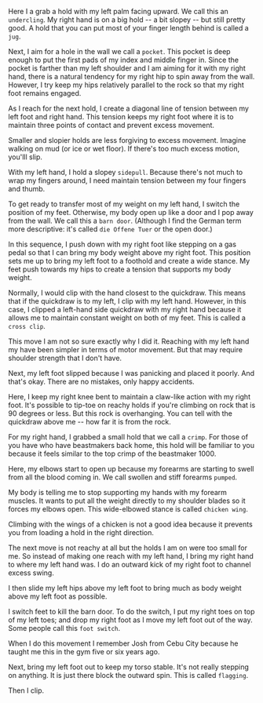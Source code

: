 Here I a grab a hold with my left palm facing upward. We call this an `undercling`. My right hand is on a big hold -- a bit slopey -- but still pretty good. A hold that you can put most of your finger length behind is called a `jug`. 

Next, I aim for a hole in the wall we call a `pocket`. This pocket is deep enough to put the first pads of my index and middle finger in. Since the pocket is farther than my left shoulder and I am aiming for it with my right hand, there is a natural tendency for my right hip to spin away from the wall. However, I try keep my hips relatively parallel to the rock so that my right foot remains engaged.

As I reach for the next hold, I create a diagonal line of tension between my left foot and right hand. This tension keeps my right foot where it is to maintain three points of contact and prevent excess movement.

Smaller and slopier holds are less forgiving to excess movement. Imagine walking on mud (or ice or wet floor). If there's too much excess motion, you'lll slip. 

With my left hand, I hold a slopey `sidepull`. Because there's not much to wrap my fingers around, I need maintain tension between my four fingers and thumb. 

To get ready to transfer most of my weight on my left hand, I switch the position of my feet. Otherwise, my body open up like a door and I pop away from the wall. We call this a `barn door`. (Although I find the German term more descriptive: it's called `die Offene Tuer` or the open door.)

In this sequence, I push down with my right foot like stepping on a gas pedal so that I can bring my body weight above my right foot. This position sets me up to bring my left foot to a foothold and create a wide stance. My feet push towards my hips to create a tension that supports my body weight.

Normally, I would clip with the hand closest to the quickdraw. This means that if the quickdraw is to my left, I clip with my left hand. However, in this case, I clipped a left-hand side quickdraw with my right hand because it allows me to maintain constant weight on both of my feet. This is called a `cross clip`.

This move I am not so sure exactly why I did it. Reaching with my left hand my have been simpler in terms of motor movement. But that may require shoulder strength that I don't have. 

Next, my left foot slipped because I was panicking and placed it poorly. And that's okay. There are no mistakes, only happy accidents. 

Here, I keep my right knee bent to maintain a claw-like action with my right foot. It's possible to tip-toe on reachy holds if you're climbing on rock that is 90 degrees or less. But this rock is overhanging. You can tell with the quickdraw above me -- how far it is from the rock.

For my right hand, I grabbed a small hold that we call a `crimp`. For those of you have who have beastmakers back home, this hold will be familiar to you because it feels similar to the top crimp of the beastmaker 1000.

Here, my elbows start to open up because my forearms are starting to swell from all the blood coming in. We call swollen and stiff forearms `pumped`. 

My body is telling me to stop supporting my hands with my forearm muscles. It wants to put all the weight directly to my shoulder blades so it forces my elbows open. This wide-elbowed stance is called `chicken wing`.  

Climbing with the wings of a chicken is not a good idea because it prevents you from loading a hold in the right direction. 

The next move is not reachy at all but the holds I am on were too small for me. So instead of making one reach with my left hand, I bring my right hand to where my left hand was. I do an outward kick of my right foot to channel excess swing. 

I then slide my left hips above my left foot to bring much as body weight above my left foot as possible.

I switch feet to kill the barn door. To do the switch, I put my right toes on top of my left toes; and drop my right foot as I move my left foot out of the way. Some people call this `foot switch`.

When I do this movement I remember Josh from Cebu City because he taught me this in the gym five or six years ago.

Next, bring my left foot out to keep my torso stable. It's not really stepping on anything. It is just there block the outward spin. This is called `flagging`.

Then I clip.